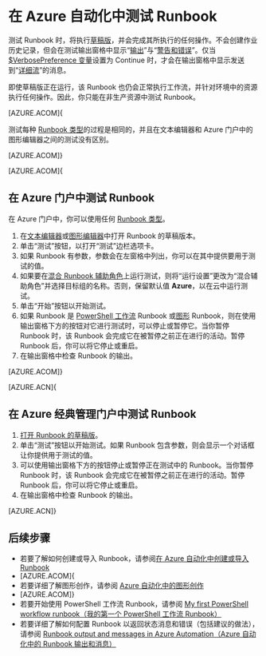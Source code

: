 <properties 
	pageTitle="在 Azure 自动化中测试 Runbook | Azure"
	description="在 Azure 自动化中发布某个 Runbook 之前，你可以对它进行测试，以确保它按预期工作。本文介绍如何测试 Runbook 并查看其输出。"
	services="automation"
	documentationCenter=""
	authors="mgoedtel"
	manager="jwhit"
	editor="tysonn" />
<tags
	ms.service="automation"
	ms.date="05/24/2016"
	wacn.date=""/>

# 在 Azure 自动化中测试 Runbook
测试 Runbook 时，将执行[草稿版](/documentation/articles/automation-creating-importing-runbook/#publishing-a-runbook)，并会完成其所执行的任何操作。不会创建作业历史记录，但会在测试输出窗格中显示“[输出](/documentation/articles/automation-runbook-output-and-messages/#output-stream)”与“[警告和错误](/documentation/articles/automation-runbook-output-and-messages/#message-streams)”。仅当 [$VerbosePreference 变量](/documentation/articles/automation-runbook-output-and-messages/#preference-variables)设置为 Continue 时，才会在输出窗格中显示发送到“[详细流](/documentation/articles/automation-runbook-output-and-messages/#message-streams)”的消息。

即使草稿版正在运行，该 Runbook 也仍会正常执行工作流，并针对环境中的资源执行任何操作。因此，你只能在非生产资源中测试 Runbook。

[AZURE.ACOM]{

测试每种 [Runbook 类型](/documentation/articles/automation-runbook-types/)的过程是相同的，并且在文本编辑器和 Azure 门户中的图形编辑器之间的测试没有区别。

[AZURE.ACOM]}

[AZURE.ACOM]{

## 在 Azure 门户中测试 Runbook

在 Azure 门户中，你可以使用任何 [Runbook 类型](/documentation/articles/automation-runbook-types/)。

1. 在[文本编辑器](/documentation/articles/automation-editing-a-runbook/#Portal)或[图形编辑器](/documentation/articles/automation-graphical-authoring-intro/)中打开 Runbook 的草稿版本。
2. 单击“测试”按钮，以打开“测试”边栏选项卡。
3. 如果 Runbook 有参数，参数会在左窗格中列出，你可以在其中提供要用于测试的值。
4. 如果要在[混合 Runbook 辅助角色](/documentation/articles/automation-hybrid-runbook-worker/)上运行测试，则将“运行设置”更改为“混合辅助角色”并选择目标组的名称。否则，保留默认值 **Azure**，以在云中运行测试。
5. 单击“开始”按钮以开始测试。
6. 如果 Runbook 是 [PowerShell 工作流](/documentation/articles/automation-runbook-types/#powershell-workflow-runbooks) Runbook 或[图形](/documentation/articles/automation-runbook-types/#graphical-runbooks) Runbook，则在使用输出窗格下方的按钮对它进行测试时，可以停止或暂停它。当你暂停 Runbook 时，该 Runbook 会完成它在被暂停之前正在进行的活动。暂停 Runbook 后，你可以将它停止或重启。
7. 在输出窗格中检查 Runbook 的输出。

[AZURE.ACOM]}

[AZURE.ACN]{

## 在 Azure 经典管理门户中测试 Runbook

1. [打开 Runbook 的草稿版](/documentation/articles/automation-edit-textual-runbook/#to-edit-a-runbook-with-the-azure-portal)。
2. 单击“测试”按钮以开始测试。如果 Runbook 包含参数，则会显示一个对话框让你提供用于测试的值。
6. 可以使用输出窗格下方的按钮停止或暂停正在测试中的 Runbook。当你暂停 Runbook 时，该 Runbook 会完成它在被暂停之前正在进行的活动。暂停 Runbook 后，你可以将它停止或重启。
7. 在输出窗格中检查 Runbook 的输出。

[AZURE.ACN]}

## 后续步骤

- 若要了解如何创建或导入 Runbook，请参阅[在 Azure 自动化中创建或导入 Runbook](/documentation/articles/automation-creating-importing-runbook/)
- [AZURE.ACOM]{
- 若要详细了解图形创作，请参阅 [Azure 自动化中的图形创作](/documentation/articles/automation-graphical-authoring-intro/)
- [AZURE.ACOM]}
- 若要开始使用 PowerShell 工作流 Runbook，请参阅 [My first PowerShell workflow runbook（我的第一个 PowerShell 工作流 Runbook）](/documentation/articles/automation-first-runbook-textual/)
- 若要详细了解如何配置 Runbook 以返回状态消息和错误（包括建议的做法），请参阅 [Runbook output and messages in Azure Automation（Azure 自动化中的 Runbook 输出和消息）](/documentation/articles/automation-runbook-output-and-messages/)

<!---HONumber=Mooncake_0725_2016-->